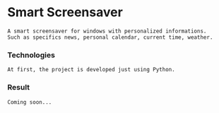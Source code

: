 # Smart Screensaver
	A smart screensaver for windows with personalized informations.
	Such as specifics news, personal calendar, current time, weather.

### Technologies
	At first, the project is developed just using Python.
	
	
### Result
	Coming soon...
